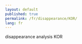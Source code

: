 ```yaml
---
layout: default
published: true
permalink: /fr/disappearance/KOR/
lang: fr
---
```


disappearance analysis KOR
